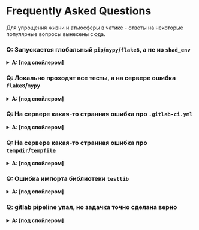 # Frequently Asked Questions

Для упрощения жизни и атмосферы в чатике - ответы на некоторые популярные вопросы вынесены сюда. 


### Q: Запускается глобальный `pip`/`mypy`/`flake8`, а не из `shad_env`

<details><summary><b>A: [под спойлером]</b></summary>
Для начала нужно проверить какой именно (откуда) пакет вы запускайте 

```shell
# на примере `mypy`
$ which mypy
# [some path here]
```

Если путь не ведёт в папку с `shad_env`, то у вас проблемы =) 

Убедитесь, что вы активировали environment с пакетами
```shell
$ source shad_env/bin/activate  # замените здесь путь до места установки shad_env 

(shad_env)$ .
```
В консоли появится имя окружения перед вводом команды. 

Проверьте ещё раз
```shell
# на примере `mypy`
(shad_env)$ which mypy
# [some path here]
```

Если ничего не изменилось - печально. У пакетов не всегда получается прописать себя в этот скоуп при активации. 

Самый надежный способ запуска пакеты именно для конкретного питона - вызвать его как модуль
```shell
(shad_env)$ which python
(shad_env)$ python -m mypy
```
(при уже включённом `venv`)

</details>


### Q: Локально проходят все тесты, а на сервере ошибка `flake8`/`mypy`

<details><summary><b>A: [под спойлером]</b></summary>
В первую очередь нужно проверить, что вы запускайте тесты и линтеры с учётом файла конфигурации (`pyproject.toml`).  

Есть 2 варианта как запустить тесты и линтеры 
* Можно запускать из корня проекта, тогда файл подцепится автоматически
  ```shell
  (shad_env)$ python -m flake8 ./path/to/the/task
  (shad_env)$ python -m mypy ./path/to/the/task
  (shad_env)$ python -m pytest ./path/to/the/task
  ```
* Можно запускать из любой директории, но нужно указать файл ручками
  ```shell
  (shad_env)$ python -m flake8 --config ../../pyproject.toml task_name
  (shad_env)$ python -m mypy --config-file ../../pyproject.toml task_name
  (shad_env)$ python -m pytest -c ../../pyproject.toml task_name
  ```
(при уже включённом `venv`)
</details>


### Q: На сервере какая-то странная ошибка про `.gitlab-ci.yml`

<details><summary><b>A: [под спойлером]</b></summary>
Перед запуском всех тестов проверяется, что файл `.gitlab-ci.yml` не был изменён.

Для этого дополнительно сравнивается файл `.gitlab-ci.yml` в вашем репозитории и самая последняя версия из публичного репозитория. 
Если файлы различаются, то выкидывается ошибка.  
Возникнуть она может даже если вы не меняли файл, но в публичном репозитории он обновился. 

Решение очень простое – подтяните изменения из публичного репозитория:
```shell
$ git pull upstream main
```

После этого вам нужно влить изменения в свой репозиторий на gitlab:
```shell
$ git push origin main
```

Если после пуша какая-то задача не была протестирована, это значит, что в запушенных коммитах её код решения не менялся (система тестирует только такие задачи). 
Внесите в него минимальные изменения (e.g. допишите комментарий), закоммитьте и запушьте их (потом откатите их, если хотите).  
</details>


### Q: На сервере какая-то странная ошибка про `tempdir`/`tempfile`

<details><summary><b>A: [под спойлером]</b></summary>

Скорее всего ошибка не у вас, а просто закончилось место на серваке. Для этого призовите в чатике админа курса и он всё исправит.  
После этого достаточно просто перезапустить джобы.

</details>


### Q: Ошибка импорта библиотеки `testlib`

<details><summary><b>A: [под спойлером]</b></summary>
Часть функций для тестирования ваших решений мы вынесли в отдельную мини-библиотечку, которую можно найти в папке `tools/testlib`

На сервере эта библиотечка устанавливается автоматически.

Локально эта библиотечка так же прописана в `requirements.txt`. Но в случае возникновения ошибок можно её переустановить
```shell
(shad_env)$ python -m pip install --editable tools/testlib
```
(при уже включённом `venv`)
</details>


### Q: gitlab pipeline упал, но задачка точно сделана верно

<details><summary><b>A: [под спойлером]</b></summary>

* Откройте и внимательно прочитайте логи в gitlab pipeline 
  (нужно нажать на красную кнопку `failed` в упавшей джобе и откроются логи)
* Если тестируется несколько задач, то job будет падать если хоть одна из них упала.
  НО: Для всех успешно проверенных задачек баллы будут выставлены независимо от остальных
* Если задачка одна, но падает и нет никаких ошибок, то.. Почитайте логи ещё раз
* Если в логах написано, что баллы выставлены, но их точно нет - багрепортьте в чат, тегая админа
  (и сразу описывая что именно упало и прикрепляя ссылку на пайплайн)

</details>